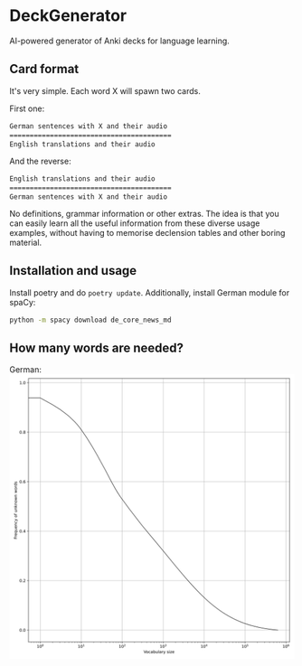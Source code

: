 # DeckGenerator
AI-powered generator of Anki decks for language learning.


## Card format
It's very simple. Each word X will spawn two cards.

First one:
```
German sentences with X and their audio
========================================
English translations and their audio
```

And the reverse:
```
English translations and their audio
========================================
German sentences with X and their audio
```

No definitions, grammar information or other extras. The idea is that you can easily learn all the useful information from these diverse usage examples, without having to memorise declension tables and other boring material.

## Installation and usage
Install poetry and do `poetry update`.
Additionally, install German module for spaCy:
```bash
python -m spacy download de_core_news_md
```

## How many words are needed?
German:
![frequencies](img/german_frequencies.svg)